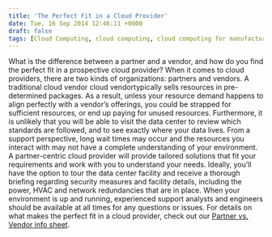 ```yaml
---
title: 'The Perfect Fit in a Cloud Provider'
date: Tue, 16 Sep 2014 12:46:11 +0000
draft: false
tags: [Cloud Computing, cloud computing, cloud computing for manufacturing, cloud computing for retail, cloud security, cloud, Joe Palian]
---
```


What is the difference between a partner and a vendor, and how do you find the perfect fit in a prospective cloud provider? When it comes to cloud providers, there are two kinds of organizations: partners and vendors. A traditional cloud vendor cloud vendortypically sells resources in pre-determined packages. As a result, unless your resource demand happens to align perfectly with a vendor’s offerings, you could be strapped for sufficient resources, or end up paying for unused resources. Furthermore, it is unlikely that you will be able to visit the data center to review which standards are followed, and to see exactly where your data lives. From a support perspective, long wait times may occur and the resources you interact with may not have a complete understanding of your environment. A partner-centric cloud provider will provide tailored solutions that fit your requirements and work with you to understand your needs. Ideally, you’ll have the option to tour the data center facility and receive a thorough briefing regarding security measures and facility details, including the power, HVAC and network redundancies that are in place. When your environment is up and running, experienced support analysts and engineers should be available at all times for any questions or issues. For details on what makes the perfect fit in a cloud provider, check out our [Partner vs. Vendor info sheet](http://bit.ly/1jxIihC).